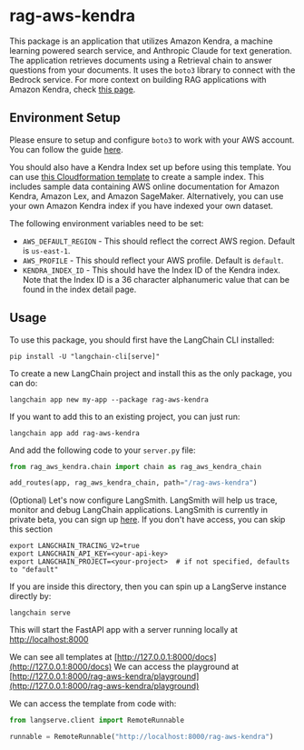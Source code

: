 # rag-aws-kendra

This package is an application that utilizes Amazon Kendra, a machine learning powered search service, and Anthropic Claude for text generation. The application retrieves documents using a Retrieval chain to answer questions from your documents. It uses the `boto3` library to connect with the Bedrock service. For more context on building RAG applications with Amazon Kendra, check [this page](https://aws.amazon.com/blogs/machine-learning/quickly-build-high-accuracy-generative-ai-applications-on-enterprise-data-using-amazon-kendra-langchain-and-large-language-models/).

## Environment Setup

Please ensure to setup and configure `boto3` to work with your AWS account. You can follow the guide [here](https://boto3.amazonaws.com/v1/documentation/api/latest/guide/quickstart.html#configuration).

You should also have a Kendra Index set up before using this template. You can use [this Cloudformation template](https://github.com/aws-samples/amazon-kendra-langchain-extensions/blob/main/kendra_retriever_samples/kendra-docs-index.yaml) to create a sample index. This includes sample data containing AWS online documentation for Amazon Kendra, Amazon Lex, and Amazon SageMaker. Alternatively, you can use your own Amazon Kendra index if you have indexed your own dataset. 

The following environment variables need to be set:

* `AWS_DEFAULT_REGION` - This should reflect the correct AWS region. Default is `us-east-1`.
* `AWS_PROFILE` - This should reflect your AWS profile. Default is `default`.
* `KENDRA_INDEX_ID` - This should have the Index ID of the Kendra index. Note that the Index ID is a 36 character alphanumeric value that can be found in the index detail page.

## Usage

To use this package, you should first have the LangChain CLI installed:

```shell
pip install -U "langchain-cli[serve]"
```

To create a new LangChain project and install this as the only package, you can do:

```shell
langchain app new my-app --package rag-aws-kendra
```

If you want to add this to an existing project, you can just run:

```shell
langchain app add rag-aws-kendra
```

And add the following code to your `server.py` file:
```python
from rag_aws_kendra.chain import chain as rag_aws_kendra_chain

add_routes(app, rag_aws_kendra_chain, path="/rag-aws-kendra")
```

(Optional) Let's now configure LangSmith. 
LangSmith will help us trace, monitor and debug LangChain applications. 
LangSmith is currently in private beta, you can sign up [here](https://smith.langchain.com/). 
If you don't have access, you can skip this section


```shell
export LANGCHAIN_TRACING_V2=true
export LANGCHAIN_API_KEY=<your-api-key>
export LANGCHAIN_PROJECT=<your-project>  # if not specified, defaults to "default"
```

If you are inside this directory, then you can spin up a LangServe instance directly by:

```shell
langchain serve
```

This will start the FastAPI app with a server running locally at 
[http://localhost:8000](http://localhost:8000)

We can see all templates at [http://127.0.0.1:8000/docs](http://127.0.0.1:8000/docs)
We can access the playground at [http://127.0.0.1:8000/rag-aws-kendra/playground](http://127.0.0.1:8000/rag-aws-kendra/playground)  

We can access the template from code with:

```python
from langserve.client import RemoteRunnable

runnable = RemoteRunnable("http://localhost:8000/rag-aws-kendra")
```
